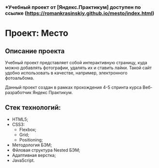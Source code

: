 ### *Учебный проект от [Яндекс.Практикум] доступен по ссылке (https://romankrasinskiy.github.io/mesto/index.html)

# Проект: Место
## Описание проекта
Учебный проект представляет собой интерактивную страницу, куда можно добавлять фотографии, удалять их и ставить лайки. Такой сайт удобно использовать в качестве, например, электронного фотоальбома.

Данный проект создан в рамках прохождения 4-5 спринта курса Веб-разработчик Яндекс Практикум.

## Стек технологий:
* HTML5;
* CSS3:
  * Flexbox;
  * Grid;
  * Positioning;
* Методология БЭМ;
* Фйловая структура Nested БЭМ;
* Адаптивная верстка;
* JavaScript.
